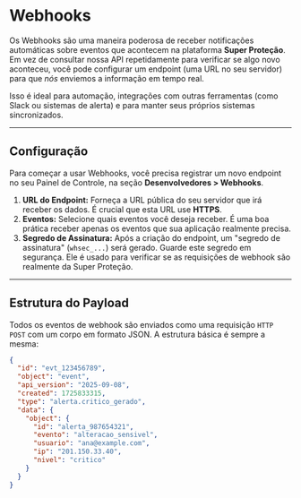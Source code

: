 # Webhooks

Os Webhooks são uma maneira poderosa de receber notificações automáticas sobre eventos que acontecem na plataforma **Super Proteção**. Em vez de consultar nossa API repetidamente para verificar se algo novo aconteceu, você pode configurar um endpoint (uma URL no seu servidor) para que *nós* enviemos a informação em tempo real.

Isso é ideal para automação, integrações com outras ferramentas (como Slack ou sistemas de alerta) e para manter seus próprios sistemas sincronizados.

---

## Configuração

Para começar a usar Webhooks, você precisa registrar um novo endpoint no seu Painel de Controle, na seção **Desenvolvedores > Webhooks**.

1.  **URL do Endpoint:** Forneça a URL pública do seu servidor que irá receber os dados. É crucial que esta URL use **HTTPS**.
2.  **Eventos:** Selecione quais eventos você deseja receber. É uma boa prática receber apenas os eventos que sua aplicação realmente precisa.
3.  **Segredo de Assinatura:** Após a criação do endpoint, um "segredo de assinatura" (`whsec_...`) será gerado. Guarde este segredo em segurança. Ele é usado para verificar se as requisições de webhook são realmente da Super Proteção.

---

## Estrutura do Payload

Todos os eventos de webhook são enviados como uma requisição `HTTP POST` com um corpo em formato JSON. A estrutura básica é sempre a mesma:

```json
{
  "id": "evt_123456789",
  "object": "event",
  "api_version": "2025-09-08",
  "created": 1725833315,
  "type": "alerta.critico_gerado",
  "data": {
    "object": {
      "id": "alerta_987654321",
      "evento": "alteracao_sensivel",
      "usuario": "ana@example.com",
      "ip": "201.150.33.40",
      "nivel": "critico"
    }
  }
}
